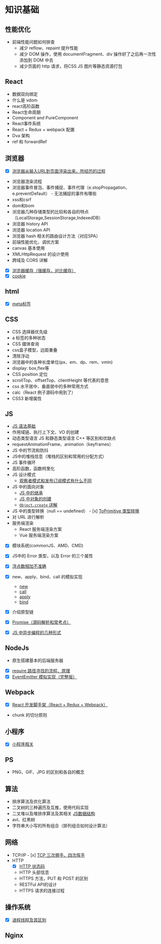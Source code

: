 # 知识基础

## 性能优化
- 前端性能问题如何排查
    - 减少 reflow、repaint 提升性能
    - 减少 DOM 操作，使用 documentFragment、div 操作好了之后再一次性添加到 DOM 中去
    - 减少页面的 http 请求，将CSS JS 图片等静态资源打包

## React
- 数据双向绑定
- 什么是 vdom
- react高阶函数
- React生命周期
- Component and PureComponent
- React事件系统
- React + Redux + webpack 配置
- Dva 架构
- ref 和 forwardRef

## 浏览器
- [x] [浏览器从输入URL到页面渲染出来，所经历的过程](./从浏览器地址栏输入url到显示页面的步骤(以HTTP为例).md)
- 浏览器渲染流程
- 浏览器事件冒泡、事件捕捉、事件代理（e.stopPropagation、e.preventDefault）
	  - 无法捕捉的事件有哪些
- xss和csrf
- dom和bom
- 浏览器几种存储类型的比较和各自的特点（LocalStorage,SessionStorage,IndexedDB）
- 浏览器 history API
- 浏览器 location API
- 浏览器 hash 相关的路由设计方法（对应SPA）
- 前端性能优化、调优方案
- canvas 基本使用
- XMLHttpRequest 的设计使用
- 跨域及 CORS 详解
- [x] [浏览器缓存（强缓存，对比缓存）](./http缓存.md)
- [x] [cookie](./cookie.md)

## html
- [x] [meta标签](./meta.md)

## CSS
- CSS 选择器优先级
- a 标签的多种状态
- CSS 媒体查询
- css盒子模型，边距重叠
- 清除浮动
- 浏览器中的各种长度单位(px、em、dp、rem、vmin)
- display: box,flex等
- CSS position 定位
- scrollTop、offsetTop、clientHeight 等代表的意思
- css 水平居中、垂直居中的多种常用方式
- calc（React 例子源码中用到了）
- CSS3 新增属性

## JS
- [JS 语法基础](./js-base.md)
- 作用域链、执行上下文、VO 的创建
- 动态类型语言 JS 和静态类型语言 C++ 等区别和优缺点
- requestAnimationFrame、animation（keyframes）
- JS 中的节流和防抖
- JS中的堆栈信息（堆栈的区别和常用的分配方式）
- JS 事件循环
- 高阶函数，函数柯里化
- JS 设计模式
    - [观察者模式和发布订阅模式有什么不同](./观察者模式和发布订阅模式有什么不同.md)
- JS 中的面向对象
    - [JS 中的继承](./js中的继承.md)
    - [JS 中对象的创建](./js中对象的创建.md)
    - [`Object.create` 详解](./implementations/Object.create.js)
- JS 中的类型转换（null == undefined）
	  - [x] [ToPrimitive 类型转换](./toprimitive.md)
- 对 URL 进行解析
- 服务端渲染
    - React 服务端渲染方案
    - Vue 服务端渲染方案
- [x] 模块系统(commonJS、AMD、CMD)
- [x] JS中的 Error 类型，以及 Error 的三个属性
- [x] [浮点数相加不准确](./浮点数相加不准确.md)
- [x] new、apply、bind、call 的模拟实现
    - [new](./implementations/new.js)
    - [call](./implementations/call.js)
    - [apply](./implementations/apply.js)
    - [bind](./implementations/bind.js)
- [x] 介绍原型链
- [x] [Promise（源码解析和常考点）](./promise.md)
- [x] [JS 中异步编程的几种形式](./js中的异步编程.md)


## NodeJs
- 原生搭建基本的后端服务器
- [x] [require 路径寻找的流程、原理](http://www.ruanyifeng.com/blog/2015/05/require.html)
- [x] [EventEmitter 模拟实现（完整版）](./implementations/eventemitter.js)

## Webpack
- [x] [React 开发脚手架（React + Redux + Webpack）](./democode/react)
- chunk 的切分原则

## 小程序
- [x] [小程序相关](./小程序相关.md)

## PS
- PNG、GIF、JPG 的区别和各自的概念

## 算法
- 排序算法及优化算法
- 二叉树的三种遍历及互推，使用代码实现
- 二叉堆以及堆排序算法及其相关 [JS数据结构](http://caibaojian.com/learn-javascript.html)
- avl、红黑树
- 字符串大小写的所有组合（排列组合如何设计算法）

## 网络
- TCP/IP
	  - [x] [TCP 三次握手、四次挥手](./tcp.md)
- HTTP
    - [x] [HTTP 状态码](./HTTP状态码.md)
    - HTTP 头部信息
    - HTTPS 方法，PUT 和 POST 的区别
    - RESTFul API的设计
    - HTTPS 请求的连接过程

## 操作系统
- [x] [进程线程及其区别](./进程线程.md)

## Nginx
